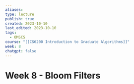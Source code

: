 ```yaml
---
aliases: 
type: lecture
publish: true
created: 2023-10-10
last_edited: 2023-10-10
tags:
  - OMSCS
course: "[[CS6200 Introduction to Graduate Algorithms]]"
week: 8
chatgpt: false
---
```

# Week 8 - Bloom Filters